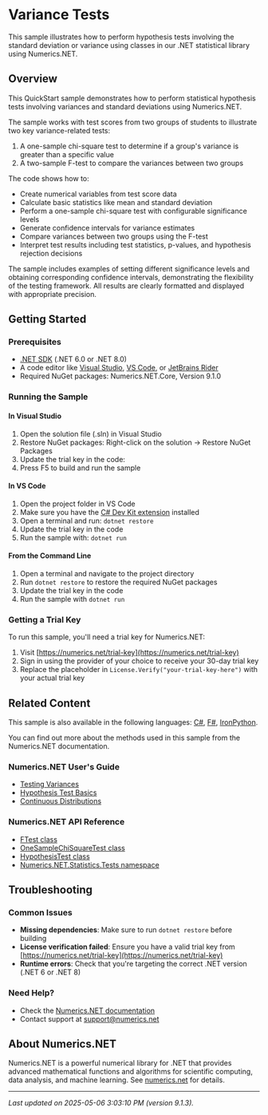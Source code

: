 # Variance Tests

This sample illustrates how to perform hypothesis tests involving the standard deviation or variance using classes in our .NET statistical library using Numerics.NET.

## Overview

This QuickStart sample demonstrates how to perform statistical hypothesis tests involving variances and 
standard deviations using Numerics.NET.

The sample works with test scores from two groups of students to illustrate two key variance-related 
tests:

1. A one-sample chi-square test to determine if a group's variance is greater than a specific value
2. A two-sample F-test to compare the variances between two groups

The code shows how to:
- Create numerical variables from test score data
- Calculate basic statistics like mean and standard deviation
- Perform a one-sample chi-square test with configurable significance levels
- Generate confidence intervals for variance estimates
- Compare variances between two groups using the F-test
- Interpret test results including test statistics, p-values, and hypothesis rejection decisions

The sample includes examples of setting different significance levels and obtaining corresponding 
confidence intervals, demonstrating the flexibility of the testing framework. All results are clearly
formatted and displayed with appropriate precision.


## Getting Started

### Prerequisites

- [.NET SDK](https://dotnet.microsoft.com/download) (.NET 6.0 or .NET 8.0)
- A code editor like [Visual Studio](https://visualstudio.microsoft.com/), [VS Code](https://code.visualstudio.com/), or [JetBrains Rider](https://www.jetbrains.com/rider/)
- Required NuGet packages: Numerics.NET.Core, Version 9.1.0

### Running the Sample

#### In Visual Studio
1. Open the solution file (.sln) in Visual Studio
2. Restore NuGet packages: Right-click on the solution → Restore NuGet Packages
3. Update the trial key in the code:
4. Press F5 to build and run the sample

#### In VS Code

1. Open the project folder in VS Code
2. Make sure you have the [C# Dev Kit extension](https://marketplace.visualstudio.com/items?itemName=ms-dotnettools.csdevkit) installed
3. Open a terminal and run: `dotnet restore`
4. Update the trial key in the code 
5. Run the sample with: `dotnet run`

#### From the Command Line

1. Open a terminal and navigate to the project directory
2. Run `dotnet restore` to restore the required NuGet packages
3. Update the trial key in the code
4. Run the sample with `dotnet run`

### Getting a Trial Key

To run this sample, you'll need a trial key for Numerics.NET:

1. Visit [https://numerics.net/trial-key](https://numerics.net/trial-key)
2. Sign in using the provider of your choice to receive your 30-day trial key
3. Replace the placeholder in `License.Verify("your-trial-key-here")` with your actual trial key

## Related Content

This sample is also available in the following languages: 
[C#](https://github.com/NumericsDotNet/quickstart-csharp/tree/net462/statistics/hypothesis-tests/variance-tests), [F#](https://github.com/NumericsDotNet/quickstart-fsharp/tree/net462/statistics/hypothesis-tests/variance-tests), [IronPython](https://github.com/NumericsDotNet/quickstart-ironpython/tree/net462/statistics/hypothesis-tests/variance-tests).

You can find out more about the methods used in this sample from the Numerics.NET documentation.

### Numerics.NET User's Guide

- [Testing Variances](https://numerics.netstatistics/hypothesis-tests/testing-variances)
- [Hypothesis Test Basics](https://numerics.netstatistics/hypothesis-tests/hypothesis-test-basics)
- [Continuous Distributions](https://numerics.netstatistics/continuous-distributions/continuous-distributions)

### Numerics.NET API Reference

- [FTest class](https://numerics.net/documentation/latest/reference/numerics.net.statistics.tests.ftest)
- [OneSampleChiSquareTest class](https://numerics.net/documentation/latest/reference/numerics.net.statistics.tests.onesamplechisquaretest)
- [HypothesisTest class](https://numerics.net/documentation/latest/reference/numerics.net.statistics.tests.hypothesistest)
- [Numerics.NET.Statistics.Tests namespace](https://numerics.net/documentation/latest/reference/numerics.net.statistics.tests)


## Troubleshooting

### Common Issues

- **Missing dependencies**: Make sure to run `dotnet restore` before building
- **License verification failed**: Ensure you have a valid trial key from [https://numerics.net/trial-key](https://numerics.net/trial-key)
- **Runtime errors**: Check that you're targeting the correct .NET version (.NET 6 or .NET 8)

### Need Help?

- Check the [Numerics.NET documentation](https://numerics.net/documentation/)
- Contact support at [support@numerics.net](mailto:support@numerics.net?subject=VarianceTests%20QuickStart%20Sample%20%28Visual+Basic%29)

## About Numerics.NET

Numerics.NET is a powerful numerical library for .NET that provides advanced mathematical 
functions and algorithms for scientific computing, data analysis, and machine learning.
See [numerics.net](https://numerics.net) for details.

---

_Last updated on 2025-05-06 3:03:10 PM (version 9.1.3)._
